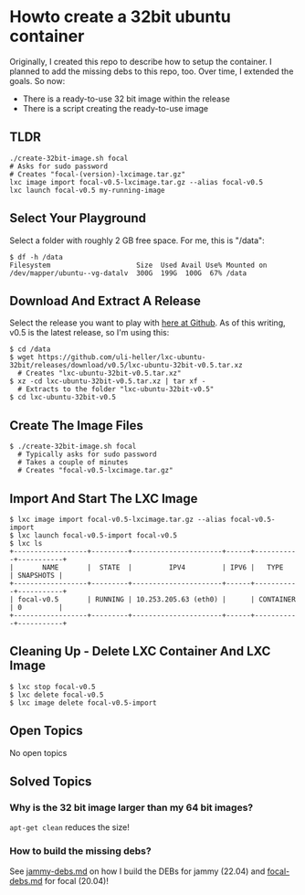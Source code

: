 Howto create a 32bit ubuntu container
=====================================

Originally, I created this repo to describe how to setup the
container. I planned to add the missing debs to this repo, too.
Over time, I extended the goals. So now:

- There is a ready-to-use 32 bit image within the release
- There is a script creating the ready-to-use image

TLDR
----

```
./create-32bit-image.sh focal
# Asks for sudo password
# Creates "focal-(version)-lxcimage.tar.gz"
lxc image import focal-v0.5-lxcimage.tar.gz --alias focal-v0.5
lxc launch focal-v0.5 my-running-image
```

Select Your Playground
----------------------

Select a folder with roughly 2 GB free space. For me, this is "/data":

```
$ df -h /data
Filesystem                     Size  Used Avail Use% Mounted on
/dev/mapper/ubuntu--vg-datalv  300G  199G  100G  67% /data
```

Download And Extract A Release
------------------------------

Select the release you want to play with [here at Github](https://github.com/uli-heller/lxc-ubuntu-32bit/releases).
As of this writing, v0.5 is the latest release, so I'm using this:

```
$ cd /data
$ wget https://github.com/uli-heller/lxc-ubuntu-32bit/releases/download/v0.5/lxc-ubuntu-32bit-v0.5.tar.xz
  # Creates "lxc-ubuntu-32bit-v0.5.tar.xz"
$ xz -cd lxc-ubuntu-32bit-v0.5.tar.xz | tar xf -
  # Extracts to the folder "lxc-ubuntu-32bit-v0.5"
$ cd lxc-ubuntu-32bit-v0.5
```

Create The Image Files
----------------------

```
$ ./create-32bit-image.sh focal
  # Typically asks for sudo password
  # Takes a couple of minutes
  # Creates "focal-v0.5-lxcimage.tar.gz"
```

Import And Start The LXC Image
-------------------------------

```
$ lxc image import focal-v0.5-lxcimage.tar.gz --alias focal-v0.5-import
$ lxc launch focal-v0.5-import focal-v0.5
$ lxc ls
+------------------+---------+----------------------+------+-----------+-----------+
|       NAME       |  STATE  |         IPV4         | IPV6 |   TYPE    | SNAPSHOTS |
+------------------+---------+----------------------+------+-----------+-----------+
| focal-v0.5       | RUNNING | 10.253.205.63 (eth0) |      | CONTAINER | 0         |
+------------------+---------+----------------------+------+-----------+-----------+
```

Cleaning Up - Delete LXC Container And LXC Image
------------------------------------------------

```
$ lxc stop focal-v0.5
$ lxc delete focal-v0.5
$ lxc image delete focal-v0.5-import
```

Open Topics
-----------

No open topics

Solved Topics
-------------

### Why is the 32 bit image larger than my 64 bit images?

`apt-get clean` reduces the size!

### How to build the missing debs?

See [jammy-debs.md](jammy-debs.md) on how I build the DEBs for jammy (22.04)
and [focal-debs.md](focal-debs.md) for focal (20.04)!
